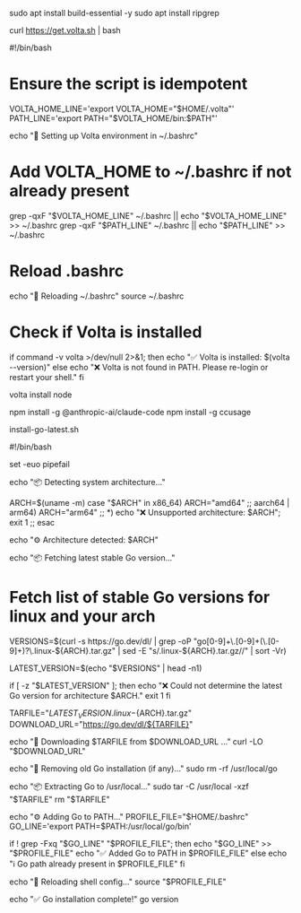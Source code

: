 sudo apt install build-essential -y
sudo apt install ripgrep

curl https://get.volta.sh | bash

#!/bin/bash

# Ensure the script is idempotent
VOLTA_HOME_LINE='export VOLTA_HOME="$HOME/.volta"'
PATH_LINE='export PATH="$VOLTA_HOME/bin:$PATH"'

echo "🔧 Setting up Volta environment in ~/.bashrc"

# Add VOLTA_HOME to ~/.bashrc if not already present
grep -qxF "$VOLTA_HOME_LINE" ~/.bashrc || echo "$VOLTA_HOME_LINE" >> ~/.bashrc
grep -qxF "$PATH_LINE" ~/.bashrc || echo "$PATH_LINE" >> ~/.bashrc

# Reload .bashrc
echo "🔄 Reloading ~/.bashrc"
source ~/.bashrc

# Check if Volta is installed
if command -v volta >/dev/null 2>&1; then
    echo "✅ Volta is installed: $(volta --version)"
else
    echo "❌ Volta is not found in PATH. Please re-login or restart your shell."
fi

volta install node

npm install -g @anthropic-ai/claude-code
npm install -g ccusage


install-go-latest.sh

#!/bin/bash


set -euo pipefail


echo "📦 Detecting system architecture..."


ARCH=$(uname -m)
case "$ARCH" in
 x86_64) ARCH="amd64" ;;
 aarch64 | arm64) ARCH="arm64" ;;
 *) echo "❌ Unsupported architecture: $ARCH"; exit 1 ;;
esac


echo "⚙️ Architecture detected: $ARCH"


echo "📦 Fetching latest stable Go version..."


# Fetch list of stable Go versions for linux and your arch
VERSIONS=$(curl -s https://go.dev/dl/ | grep -oP "go[0-9]+\.[0-9]+(\.[0-9]+)?\.linux-${ARCH}\.tar\.gz" | sed -E "s/\.linux-${ARCH}\.tar\.gz//" | sort -Vr)


LATEST_VERSION=$(echo "$VERSIONS" | head -n1)


if [ -z "$LATEST_VERSION" ]; then
 echo "❌ Could not determine the latest Go version for architecture $ARCH."
 exit 1
fi


TARFILE="${LATEST_VERSION}.linux-${ARCH}.tar.gz"
DOWNLOAD_URL="https://go.dev/dl/${TARFILE}"


echo "🔽 Downloading $TARFILE from $DOWNLOAD_URL ..."
curl -LO "$DOWNLOAD_URL"


echo "🧹 Removing old Go installation (if any)..."
sudo rm -rf /usr/local/go


echo "📦 Extracting Go to /usr/local..."
sudo tar -C /usr/local -xzf "$TARFILE"
rm "$TARFILE"


echo "⚙️ Adding Go to PATH..."
PROFILE_FILE="$HOME/.bashrc"
GO_LINE='export PATH=$PATH:/usr/local/go/bin'


if ! grep -Fxq "$GO_LINE" "$PROFILE_FILE"; then
 echo "$GO_LINE" >> "$PROFILE_FILE"
 echo "✅ Added Go to PATH in $PROFILE_FILE"
else
 echo "ℹ️ Go path already present in $PROFILE_FILE"
fi


echo "🔄 Reloading shell config..."
source "$PROFILE_FILE"


echo "✅ Go installation complete!"
go version